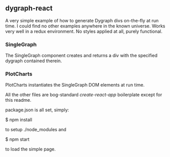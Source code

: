 ## dygraph-react

A very simple example of how to generate Dygraph divs on-the-fly at run time. I could
find no other examples anywhere in the known universe. Works very well in a redux environment. No styles applied at all, purely functional.

### SingleGraph

The SingleGraph component creates and returns a div with the specified dygraph contained
therein.

### PlotCharts

PlotCharts instantiates the SingleGraph DOM elements at run time.

All the other files are bog-standard *create-react-app* boilerplate except for
this readme.

package.json is all set, simply:

$ npm install

to setup ./node_modules and

$ npm start

to load the simple page.
